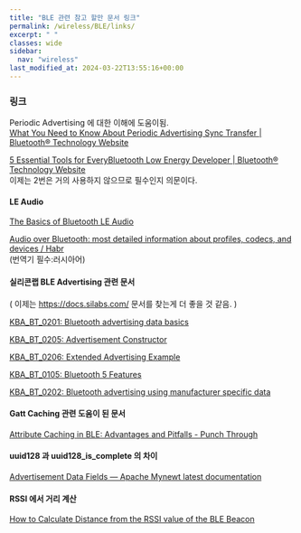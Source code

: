 ```yaml
---
title: "BLE 관련 참고 할만 문서 링크"
permalink: /wireless/BLE/links/
excerpt: " "
classes: wide
sidebar:
  nav: "wireless"
last_modified_at: 2024-03-22T13:55:16+00:00
---
```

  
### 링크  
  
Periodic Advertising 에 대한 이해에 도움이됨.  
[What You Need to Know About Periodic Advertising Sync Transfer | Bluetooth® Technology Website](https://www.bluetooth.com/blog/periodic-advertising-sync-transfer/)  
  
[5 Essential Tools for EveryBluetooth Low Energy Developer | Bluetooth® Technology Website](https://www.bluetooth.com/blog/4-essential-tools-for-every-bluetooth-low-energy-developer/?_ga=2.192506729.236948735.1523520835-735861690.1511862888)  
이제는 2번은 거의 사용하지 않으므로 필수인지 의문이다.  

#### LE Audio  

[The Basics of Bluetooth LE Audio](https://www.maximintegrated.com/en/design/technical-documents/app-notes/7/7342.html)  
  
[Audio over Bluetooth: most detailed information about profiles, codecs, and devices / Habr](https://habr.com/ru/articles/427997/)  
(번역기 필수:러시아어)  

#### 실리콘랩 BLE Advertising 관련 문서  

( 이제는 https://docs.silabs.com/ 문서를 찾는게 더 좋을 것 같음. )  

[KBA_BT_0201: Bluetooth advertising data basics](https://www.silabs.com/community/wireless/bluetooth/knowledge-base.entry.html/2017/02/10/bluetooth_advertisin-hGsf)  
  
[KBA_BT_0205: Advertisement Constructor](https://www.silabs.com/community/wireless/bluetooth/knowledge-base.entry.html/2018/04/23/advertisement_constr-dpRk)  
  
[KBA_BT_0206: Extended Advertising Example](https://www.silabs.com/community/wireless/bluetooth/knowledge-base.entry.html/2018/08/10/extended_advertising-aEID)  
  
[KBA_BT_0105: Bluetooth 5 Features](https://www.silabs.com/community/wireless/bluetooth/knowledge-base.entry.html/2017/05/22/bluetooth_5_features-Hu9N)  
  
[KBA_BT_0202: Bluetooth advertising using manufacturer specific data](https://www.silabs.com/community/wireless/bluetooth/knowledge-base.entry.html/2017/11/14/bluetooth_advertisin-zCHh)  
  

#### Gatt Caching 관련 도움이 된 문서  

[Attribute Caching in BLE: Advantages and Pitfalls - Punch Through](https://punchthrough.com/attribute-caching-in-ble-advantages-and-pitfalls/)  

#### uuid128  과 uuid128_is_complete 의 차이  

[Advertisement Data Fields — Apache Mynewt latest documentation](https://mynewt.apache.org/latest/network/btshell/btshell_advdata.html)  

#### RSSI 에서 거리 계산   

[How to Calculate Distance from the RSSI value of the BLE Beacon](https://iotandelectronics.wordpress.com/2016/10/07/how-to-calculate-distance-from-the-rssi-value-of-the-ble-beacon/)  
